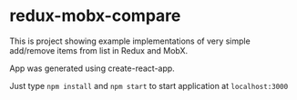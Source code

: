 # redux-mobx-compare
This is project showing example implementations of very simple add/remove items from list in Redux and MobX.

App was generated using create-react-app.

Just type `npm install` and `npm start` to start application at `localhost:3000`